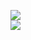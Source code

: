 [![](https://img.shields.io/badge/Made%20With-Github%20Spray-lightgrey.svg?style=for-the-badge&logo=github)](https://github.com/Annihil/github-spray#13608)  
[![](https://i.imgur.com/2DrTn0Z.gif)](https://github.com/Annihil/github-spray)